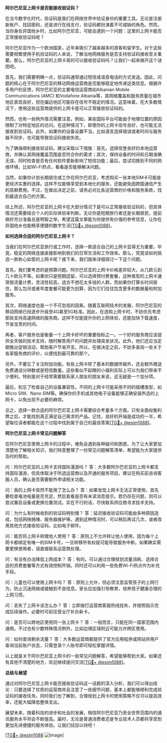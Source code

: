 **阿尔巴尼亚上网卡是否能接收验证码？**

在当今数字化时代，验证码是我们在网络世界中验证身份的重要工具。无论是注册新账户、找回密码，还是进行在线支付，验证码都扮演着不可或缺的角色。然而，当你身处异国他乡时，比如阿尔巴尼亚，可能会遇到一个问题：这里的上网卡能否正常接收验证码呢？

阿尔巴尼亚作为一个欧洲国家，近年来吸引了越来越多的游客和留学生。对于这些需要频繁使用手机验证码的人来说，了解当地网络服务是否支持验证码接收至关重要。那么，阿尔巴尼亚的上网卡真的可以接收验证码吗？让我们一起来揭开这个谜团吧。

首先，我们需要明确一点，验证码通常通过短信或语音电话的方式发送。因此，问题的核心在于阿尔巴尼亚的移动网络运营商是否能够稳定地传递这类信息。根据许多用户的反馈，阿尔巴尼亚的主要电信运营商如Albanian Mobile Communications (AMC) 和Vodafone Albania等，其网络覆盖和服务质量在城市地区表现良好，但在偏远地区可能存在信号不稳定的情况。这意味着，在大多数情况下，使用这些运营商提供的上网卡是可以正常接收验证码的。

然而，也有一些例外情况需要注意。例如，某些国际平台可能由于地理位置的原因限制了对特定地区的访问。在这种情况下，即使你的上网卡信号良好，也可能无法接收到验证码。此外，如果你的设备设置不当，比如语言选择错误或者时间与服务器不同步，也可能导致验证码接收失败。

为了确保顺利接收验证码，建议采取以下措施：首先，选择信誉良好的本地运营商，并确认其网络覆盖范围是否符合你的需求；其次，保持设备的时间和日期准确无误，同时检查是否有任何软件更新影响了短信功能；最后，尝试切换到不同的网络环境，比如Wi-Fi热点，看看是否能够解决问题。

当然，如果你计划长期居住或工作在阿尔巴尼亚，考虑购买一张本地SIM卡可能是更经济实惠的选择。这样不仅能够享受到本地化的服务，还能避免因跨国通信产生的高额费用。不过，在做出决定之前，请务必对比各运营商的价格和服务条款，找到最适合自己的方案。

综上所述，阿尔巴尼亚的上网卡在大部分情况下是可以正常接收验证码的，但具体情况还需要结合个人的实际体验来判断。无论你是短期旅行者还是长期居民，提前做好充分准备总是明智之举。希望这篇文章能为你提供有价值的参考信息，让你在异国他乡也能畅享便捷的数字生活[[TG💪+ @esim1088](https://t.me/s/esim1088)]。

**如何选择合适的阿尔巴尼亚上网卡？**

当我们在阿尔巴尼亚旅行或工作时，选择一款适合自己的上网卡显得尤为重要。毕竟，稳定的网络连接直接影响到我们的日常生活和工作效率。那么，究竟该如何挑选一款称心如意的上网卡呢？接下来，我们就来详细探讨一下这个问题。

首先，我们要考虑的是预算问题。阿尔巴尼亚的上网卡价格差异较大，从几欧元到几十欧元不等。如果你只是短期逗留，可以选择预付费套餐，这种类型的上网卡通常按流量计费，灵活性较高，适合不想花太多钱的人群。而如果你打算长时间居住，那么包月或者年度套餐可能更为划算，因为它们往往包含更多的数据量和附加服务。

其次，网络速度也是一个不可忽视的因素。随着互联网技术的发展，阿尔巴尼亚的移动网络已经逐步升级至4G甚至5G标准。因此，在选购上网卡时，不妨优先考虑那些支持高速网络的服务商。这样不仅能提升你的上网体验，还能加快下载速度，节省宝贵的时间。

再者，客户服务也是衡量一个上网卡好坏的重要指标之一。一个好的服务商应该提供全天候的技术支持，随时解答用户的问题并处理突发状况。此外，他们还应当定期推出促销活动，帮助客户节省开支。所以，在做决定之前，不妨多查阅一些关于各家服务商的评价，以便找到最可靠的那个。

另外，不要忘了关注附加功能。有些上网卡除了基本的数据传输外，还会额外赠送免费通话分钟数或是短信数量。这些看似不起眼的小福利实际上可以为我们带来不少便利。特别是对于经常需要联系家人朋友的朋友来说，这无疑是一个加分项。

最后，别忘了检查自己的设备兼容性。不同的上网卡可能采用不同的插槽类型，如Micro SIM、Nano SIM等。确保你的手机或其他电子设备能够正确安装所选的上网卡，以免出现不必要的麻烦。

总之，选择一款合适的阿尔巴尼亚上网卡需要综合考量多个方面。只有全面权衡利弊之后，才能找到真正满足自己需求的产品。记住，良好的开端是成功的一半，希望每位读者都能在这个过程中找到属于自己的最佳答案[[TG💪+ @esim1088](https://t.me/s/esim1088)]。

**阿尔巴尼亚上网卡常见问题解答**

在阿尔巴尼亚使用上网卡的过程中，难免会遇到各种疑问和困惑。为了让大家更加清楚地了解相关知识，我们特意整理了一份常见问题解答清单，希望能为大家提供及时的帮助。

问：阿尔巴尼亚的上网卡支持国际漫游吗？
答：大多数阿尔巴尼亚的上网卡都支持国际漫游，但具体取决于所选运营商以及开通的服务项目。建议在购买前咨询客服人员，确认是否需要额外申请相关功能。

问：我的上网卡突然不能用了怎么办？
答：如果发现上网卡无法正常使用，首先要检查电池电量是否充足，然后查看是否有未读消息提示。若仍存在问题，则可以尝试重启设备或更换位置测试。实在不行的话，尽快联系供应商寻求技术支持。

问：为什么有时候收到的验证码特别慢？
答：延迟接收验证码可能由多种原因造成，包括网络拥堵、服务器维护等。遇到这种情况时，可以稍后再试几次，或者改用其他方式接收验证码，比如电子邮件。

问：能否将上网卡转赠他人使用？
答：原则上不允许转让他人使用，因为每个上网卡都绑定有唯一的SIM卡号，一旦转移所有权就可能导致服务中断。如果确实需要更换使用者，请直接联系运营商处理。

问：有没有办法降低上网成本？
答：有的。可以通过合理规划流量消耗、选择合适的资费套餐等方式有效控制开销。同时还可以利用一些免费Wi-Fi热点作为补充手段。

问：儿童也可以使用上网卡吗？
答：原则上允许，但必须注意监管孩子的上网行为，防止沉迷网络或接触到不良信息。家长应加强引导教育，培养孩子健康合理的上网习惯。

问：丢失了上网卡该怎么办？
答：立即拨打运营商客服热线挂失，并按照指示完成后续操作。必要时可前往营业厅补办新卡。

问：是否可以跨地区使用同一张上网卡？
答：一般而言，只能在同一国家范围内通用。不过也有少数特殊情况例外，比如边境区域附近可能允许跨区使用。

问：如何查询剩余流量？
答：大多数运营商都提供了官方应用程序或网站供用户查询当前账户状态，只需登录个人账号即可轻松掌握详情。

以上就是关于阿尔巴尼亚上网卡的一些常见问题解答，希望能够帮到大家。如果还有其他不清楚的地方，欢迎继续提问交流[[TG💪+ @esim1088](https://t.me/s/esim1088)]。

**总结与展望**

通过对阿尔巴尼亚上网卡能否接收验证码这一话题的深入分析，我们可以得出结论：只要选择了优质的运营商并且注意了一些细节问题，基本上都能够顺利完成验证码的接收任务。同时我们也了解到，合理规划上网卡的使用策略不仅可以提高效率，还能大幅降低整体支出。

展望未来，随着科技的进步和社会的发展，相信阿尔巴尼亚乃至全世界范围内的通讯服务水平将会不断提高。届时，无论是普通消费者还是专业技术人员都将享受到更加先进便捷的服务体验。让我们拭目以待吧！

[[TG💪+ @esim1088](https://t.me/s/esim1088) ![Image](https://i.postimg.cc/4NQfJmqS/Snipaste-2025-05-13-00-14-12.png)]
